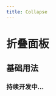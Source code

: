 ```yaml
---
title: Collapse
---
```

# 折叠面板
## 基础用法
<ClientOnly>
  <collapse-demo-1></collapse-demo-1>
</ClientOnly>

### 持续开发中... 